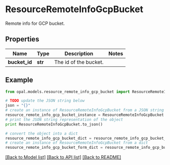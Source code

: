 # ResourceRemoteInfoGcpBucket

Remote info for GCP bucket.

## Properties

Name | Type | Description | Notes
------------ | ------------- | ------------- | -------------
**bucket_id** | **str** | The id of the bucket. | 

## Example

```python
from opal.models.resource_remote_info_gcp_bucket import ResourceRemoteInfoGcpBucket

# TODO update the JSON string below
json = "{}"
# create an instance of ResourceRemoteInfoGcpBucket from a JSON string
resource_remote_info_gcp_bucket_instance = ResourceRemoteInfoGcpBucket.from_json(json)
# print the JSON string representation of the object
print ResourceRemoteInfoGcpBucket.to_json()

# convert the object into a dict
resource_remote_info_gcp_bucket_dict = resource_remote_info_gcp_bucket_instance.to_dict()
# create an instance of ResourceRemoteInfoGcpBucket from a dict
resource_remote_info_gcp_bucket_form_dict = resource_remote_info_gcp_bucket.from_dict(resource_remote_info_gcp_bucket_dict)
```
[[Back to Model list]](../README.md#documentation-for-models) [[Back to API list]](../README.md#documentation-for-api-endpoints) [[Back to README]](../README.md)


